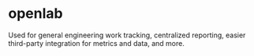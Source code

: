 # openlab
Used for general engineering work tracking, centralized reporting, easier third-party integration for metrics and data, and more.
